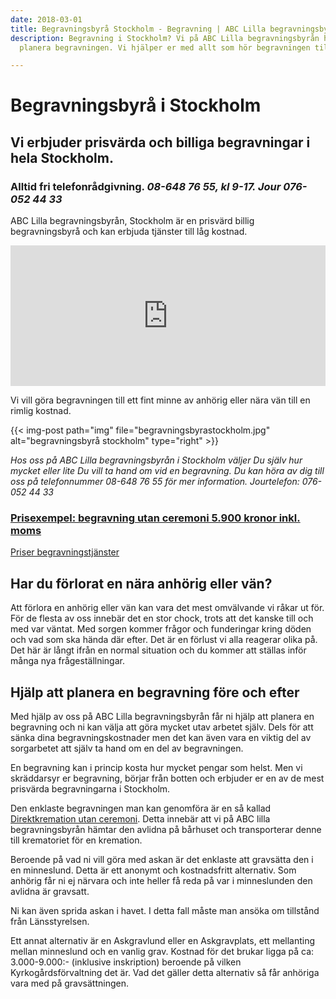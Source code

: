 ```yaml
---
date: 2018-03-01
title: Begravningsbyrå Stockholm - Begravning | ABC Lilla begravningsbyrå
description: Begravning i Stockholm? Vi på ABC Lilla begravningsbyrån hjälper er att
  planera begravningen. Vi hjälper er med allt som hör begravningen till. Se mer här!

---
```

# Begravningsbyrå i Stockholm

## Vi erbjuder prisvärda och billiga begravningar i hela Stockholm.

### Alltid fri telefonrådgivning. _08-648 76 55, kl 9-17. Jour 076-052 44 33_

ABC Lilla begravningsbyrån, Stockholm är en prisvärd billig begravningsbyrå och kan erbjuda tjänster till låg kostnad.

<p><iframe style="border: 0; display: block;" src="https://widget.reco.se/v2/widget/1626775?mode=HORIZONTAL_QUOTE" width="100%" height="225" scrolling="no"></iframe></p>

Vi vill göra begravningen till ett fint minne av anhörig eller nära vän till en rimlig kostnad.

{{< img-post
path="img" file="begravningsbyrastockholm.jpg"
alt="begravningsbyrå stockholm" type="right" >}}

_Hos oss på ABC Lilla begravningsbyrån i Stockholm väljer Du själv hur mycket eller lite Du vill ta hand om vid en begravning. Du kan höra av dig till oss på telefonnummer 08-648 76 55 för mer information. Jourtelefon: 076-052 44 33_

### [Prisexempel: begravning utan ceremoni 5.900 kronor inkl. moms](https://xn--abclillabegravningsbyrn-58b.se/priser/ "Priser")

[Priser begravningstjänster](priser)

## Har du förlorat en nära anhörig eller vän?

Att förlora en anhörig eller vän kan vara det mest omvälvande vi råkar ut för. För de flesta av oss innebär det en stor chock, trots att det kanske till och med var väntat. Med sorgen kommer frågor och funderingar kring döden och vad som ska hända där efter. Det är en förlust vi alla reagerar olika på. Det här är långt ifrån en normal situation och du kommer att ställas inför många nya frågeställningar.

## Hjälp att planera en begravning före och efter

Med hjälp av oss på ABC Lilla begravningsbyrån får ni hjälp att planera en begravning och ni kan välja att göra mycket utav arbetet själv. Dels för att sänka dina begravningskostnader men det kan även vara en viktig del av sorgarbetet att själv ta hand om en del av begravningen. 

En begravning kan i princip kosta hur mycket pengar som helst. Men vi skräddarsyr er begravning, börjar från botten och erbjuder er en av de mest prisvärda begravningarna i Stockholm.

Den enklaste begravningen man kan genomföra är en så kallad [Direktkremation utan ceremoni](https://xn--abclillabegravningsbyrn-58b.se/priser/ "Priser"). Detta innebär att vi på ABC lilla begravningsbyrån hämtar den avlidna på bårhuset och transporterar denne till krematoriet för en kremation. 

Beroende på vad ni vill göra med askan är det enklaste att gravsätta den i en minneslund. Detta är ett anonymt och kostnadsfritt alternativ. Som anhörig får ni ej närvara och inte heller få reda på var i minneslunden den avlidna är gravsatt. 

Ni kan även sprida askan i havet. I detta fall måste man ansöka om tillstånd från Länsstyrelsen. 

Ett annat alternativ är en Askgravlund eller en Askgravplats, ett mellanting mellan minneslund och en vanlig grav.
Kostnad för det brukar ligga på ca: 3.000-9.000:- (inklusive inskription) beroende på vilken Kyrkogårdsförvaltning det är.
Vad det gäller detta alternativ så får anhöriga vara med på gravsättningen.